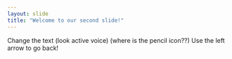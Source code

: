 ```yaml
---
layout: slide
title: "Welcome to our second slide!"
---
```

Change the text (look active voice) (where is the pencil icon??)
Use the left arrow to go back!
